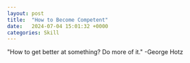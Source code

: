 ```yaml
---
layout: post
title:  "How to Become Competent"
date:   2024-07-04 15:01:32 +0000
categories: Skill 
---
```


"How to get better at something? Do more of it." -George Hotz 


